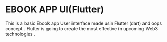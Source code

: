 # EBOOK APP UI(Flutter)

This is a basic Ebook app User interface made usin Flutter (dart) and oops concept . Flutter is going to create the most effective in upcoming Web3 technologies .
